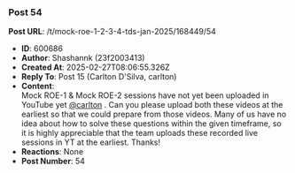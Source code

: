 ### Post 54
**Post URL**: /t/mock-roe-1-2-3-4-tds-jan-2025/168449/54
- **ID**: 600686
- **Author**: Shashannk (23f2003413)
- **Created At**: 2025-02-27T08:06:55.326Z
- **Reply To**: Post 15 (Carlton D'Silva, carlton)
- **Content**:  
  Mock ROE-1 &amp; Mock ROE-2 sessions have not yet been uploaded in YouTube yet <a class="mention" href="/u/carlton">@carlton</a> . Can you please upload both these videos at the earliest so that we could prepare from those videos. Many of us have no idea about how to solve these questions within the given timeframe, so it is highly appreciable that the team uploads these recorded live sessions in YT at the earliest. Thanks!
- **Reactions**: None
- **Post Number**: 54

